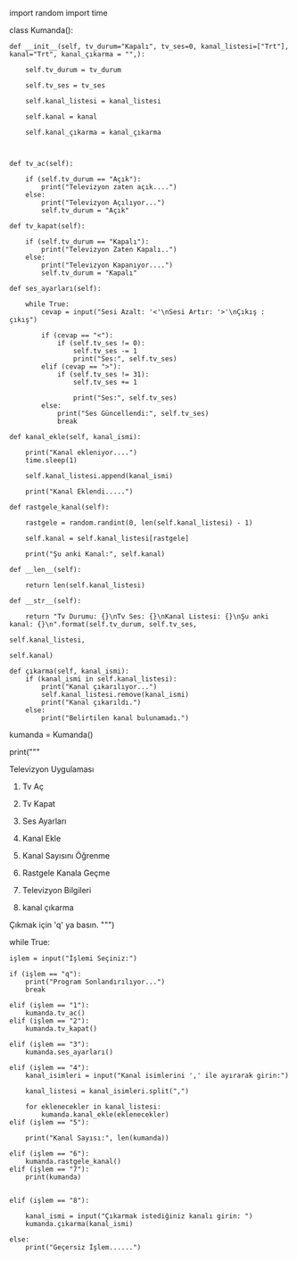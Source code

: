 import random
import time


class Kumanda():

    def __init__(self, tv_durum="Kapalı", tv_ses=0, kanal_listesi=["Trt"], kanal="Trt", kanal_çıkarma = "",):

        self.tv_durum = tv_durum

        self.tv_ses = tv_ses

        self.kanal_listesi = kanal_listesi

        self.kanal = kanal

        self.kanal_çıkarma = kanal_çıkarma



    def tv_ac(self):

        if (self.tv_durum == "Açık"):
            print("Televizyon zaten açık....")
        else:
            print("Televizyon Açılıyor...")
            self.tv_durum = "Açık"

    def tv_kapat(self):

        if (self.tv_durum == "Kapalı"):
            print("Televizyon Zaten Kapalı..")
        else:
            print("Televizyon Kapanıyor....")
            self.tv_durum = "Kapalı"

    def ses_ayarları(self):

        while True:
            cevap = input("Sesi Azalt: '<'\nSesi Artır: '>'\nÇıkış : çıkış")

            if (cevap == "<"):
                if (self.tv_ses != 0):
                    self.tv_ses -= 1
                    print("Ses:", self.tv_ses)
            elif (cevap == ">"):
                if (self.tv_ses != 31):
                    self.tv_ses += 1

                    print("Ses:", self.tv_ses)
            else:
                print("Ses Güncellendi:", self.tv_ses)
                break

    def kanal_ekle(self, kanal_ismi):

        print("Kanal ekleniyor....")
        time.sleep(1)

        self.kanal_listesi.append(kanal_ismi)

        print("Kanal Eklendi.....")

    def rastgele_kanal(self):

        rastgele = random.randint(0, len(self.kanal_listesi) - 1)

        self.kanal = self.kanal_listesi[rastgele]

        print("Şu anki Kanal:", self.kanal)

    def __len__(self):

        return len(self.kanal_listesi)

    def __str__(self):

        return "Tv Durumu: {}\nTv Ses: {}\nKanal Listesi: {}\nŞu anki kanal: {}\n".format(self.tv_durum, self.tv_ses,
                                                                                          self.kanal_listesi,
                                                                                          self.kanal)

    def çıkarma(self, kanal_ismi):
        if (kanal_ismi in self.kanal_listesi):
            print("Kanal çıkarılıyor...")
            self.kanal_listesi.remove(kanal_ismi)
            print("Kanal çıkarıldı.")
        else:
            print("Belirtilen kanal bulunamadı.")

kumanda = Kumanda()

print("""

Televizyon Uygulaması


1. Tv Aç

2. Tv Kapat

3. Ses Ayarları

4. Kanal Ekle

5. Kanal Sayısını Öğrenme

6. Rastgele Kanala Geçme

7. Televizyon Bilgileri

8. kanal çıkarma 

Çıkmak için 'q' ya basın.
""")

while True:

    işlem = input("İşlemi Seçiniz:")

    if (işlem == "q"):
        print("Program Sonlandırılıyor...")
        break

    elif (işlem == "1"):
        kumanda.tv_ac()
    elif (işlem == "2"):
        kumanda.tv_kapat()

    elif (işlem == "3"):
        kumanda.ses_ayarları()

    elif (işlem == "4"):
        kanal_isimleri = input("Kanal isimlerini ',' ile ayırarak girin:")

        kanal_listesi = kanal_isimleri.split(",")

        for eklenecekler in kanal_listesi:
            kumanda.kanal_ekle(eklenecekler)
    elif (işlem == "5"):

        print("Kanal Sayısı:", len(kumanda))

    elif (işlem == "6"):
        kumanda.rastgele_kanal()
    elif (işlem == "7"):
        print(kumanda)


    elif (işlem == "8"):

        kanal_ismi = input("Çıkarmak istediğiniz kanalı girin: ")
        kumanda.çıkarma(kanal_ismi)

    else:
        print("Geçersiz İşlem......")
